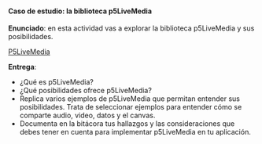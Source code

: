 #### Caso de estudio: la biblioteca p5LiveMedia

**Enunciado**: en esta actividad vas a explorar la biblioteca p5LiveMedia y sus posibilidades.

[P5LiveMedia](https://github.com/vanevery/p5LiveMedia)

**Entrega**:

- ¿Qué es p5LiveMedia?
- ¿Qué posibilidades ofrece p5LiveMedia?
- Replica varios ejemplos de p5LiveMedia que permitan entender sus posibilidades. Trata de 
seleccionar ejemplos para entender cómo se comparte audio, video, datos y el canvas.
- Documenta en la bitácora tus hallazgos y las consideraciones que debes tener en 
cuenta para implementar p5LiveMedia en tu aplicación.
